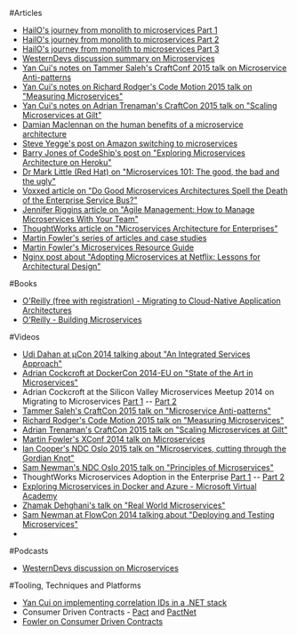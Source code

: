 #Articles
* [HailO's journey from monolith to microservices Part 1](https://sudo.hailoapp.com/services/2015/03/09/journey-into-a-microservice-world-part-1 "")
* [HailO's journey from monolith to microservices Part 2](https://sudo.hailoapp.com/services/2015/03/09/journey-into-a-microservice-world-part-2/ "")
* [HailO's journey from monolith to microservices Part 3](https://sudo.hailoapp.com/services/2015/03/09/journey-into-a-microservice-world-part-3/ "")
* [WesternDevs discussion summary on Microservices](http://www.westerndevs.com/microservices-or-how-to-spread-the-love/ "")
* [Yan Cui's notes on Tammer Saleh's CraftConf 2015 talk on Microservice Anti-patterns](http://theburningmonk.com/2015/05/craftconf15-takeaways-from-microservice-antipatterns/ "")
* [Yan Cui's notes on Richard Rodger's Code Motion 2015 talk on "Measuring Microservices"](http://theburningmonk.com/2015/06/codemotion15-takeaways-from-measuring-micro-services/ "")
* [Yan Cui's notes on Adrian Trenaman's CraftCon 2015 talk on "Scaling Microservices at Gilt"](http://theburningmonk.com/2015/05/craftconf15-takeaways-from-scaling-micro-services-at-gilt/ "")
* [Damian Maclennan on the human benefits of a microservice architecture](http://damianm.com/articles/human-benefits-of-a-microservice-architecture/ "")
* [Steve Yegge's post on Amazon switching to microservices](https://plus.google.com/+RipRowan/posts/eVeouesvaVX "")
* [Barry Jones of CodeShip's post on "Exploring Microservices Architecture on Heroku"](http://blog.codeship.com/exploring-microservices-architecture-on-heroku "")
* [Dr Mark Little (Red Hat) on "Microservices 101: The good, the bad and the ugly"](http://www.zdnet.com/article/microservices-101-the-good-the-bad-and-the-ugly/ "")
* [Voxxed article on "Do Good Microservices Architectures Spell the Death of the Enterprise Service Bus?"](https://www.voxxed.com/blog/2015/01/good-microservices-architectures-death-enterprise-service-bus-part-one/ "")
* [Jennifer Riggins article on "Agile Management: How to Manage Microservices With Your Team"](http://thenewstack.io/agile-management-how-to-manage-microservices-with-your-team/ "")
* [ThoughtWorks article on "Microservices Architecture for Enterprises"](http://www.thoughtworks.com/insights/blog/microservices-architecture-for-enterprises? "")
* [Martin Fowler's series of articles and case studies](http://martinfowler.com/articles/microservices.html)
* [Martin Fowler's Microservices Resource Guide](http://martinfowler.com/microservices/ "")
* [Nginx post about "Adopting Microservices at Netflix: Lessons for Architectural Design"](https://www.nginx.com/blog/microservices-at-netflix-architectural-best-practices/ "")

#Books
* [O'Reilly (free with registration) - Migrating to Cloud-Native Application Architectures](http://pivotal.io/platform-as-a-service/migrating-to-cloud-native-application-architectures-ebook "")
* [O'Reilly - Building Microservices](http://www.amazon.com/Building-Microservices-Sam-Newman/dp/1491950358/ref=sr_1_sc_1?ie=UTF8&qid=1437578452&sr=8-1-spell&keywords=orielly+microservices "")

#Videos
* [Udi Dahan at µCon 2014 talking about "An Integrated Services Approach"](http://www.udidahan.com/2015/07/21/microservices-presentation-london-2014/ "")
* [Adrian Cockcroft at DockerCon 2014-EU on "State of the Art in Microservices"](https://www.youtube.com/watch?v=nMTaS07i3jk "")
* Adrian Cockcroft at the Silicon Valley Microservices Meetup 2014 on Migrating to Microservices [Part 1](https://www.youtube.com/watch?v=1wiMLkXz26M "") -- [Part 2](https://www.youtube.com/watch?v=ebCtNmTVIJY "")
* [Tammer Saleh's CraftCon 2015 talk on "Microservice Anti-patterns"](http://www.ustream.tv/recorded/61486500 "")
* [Richard Rodger's Code Motion 2015 talk on "Measuring Microservices"](https://youtu.be/SQYCzAWlrHU?list=FLd2PaRjI5iAGgeld3lCFPNg "")
* [Adrian Trenaman's CraftCon 2015 talk on "Scaling Microservices at Gilt"](http://www.ustream.tv/recorded/61442163 "")
* [Martin Fowler's XConf 2014 talk on Microservices](https://www.youtube.com/watch?v=2yko4TbC8cI "")
* [Ian Cooper's NDC Oslo 2015 talk on "Microservices, cutting through the Gordian Knot"](https://vimeo.com/132194544 "")
* [Sam Newman's NDC Oslo 2015 talk on "Principles of Microservices"](https://vimeo.com/131632250 "")
* ThoughtWorks Microservices Adoption in the Enterprise [Part 1](http://fast.wistia.net/embed/iframe/idp8w1o09i "") -- [Part 2](http://fast.wistia.net/embed/iframe/sqftnruo9s "")
* [Exploring Microservices in Docker and Azure - Microsoft Virtual Academy](http://www.microsoftvirtualacademy.com/training-courses/exploring-microservices-in-docker-and-microsoft-azure)
* [Zhamak Dehghani's talk on "Real World Microservices"](https://www.youtube.com/watch?v=1aaw7iYS_VM "")
* [Sam Newman at FlowCon 2014 talking about "Deploying and Testing Microservices"](https://www.youtube.com/watch?v=FotoHYyY8Bo "")
* 
#Podcasts
* [WesternDevs discussion on Microservices](http://www.westerndevs.com/podcasts/podcast-microservices/ "")

#Tooling, Techniques and Platforms
* [Yan Cui on implementing correlation IDs in a .NET stack](http://theburningmonk.com/2015/05/a-consistent-approach-to-track-correlation-ids-through-microservices/ "")
* Consumer Driven Contracts - [Pact](https://github.com/realestate-com-au/pact "") and [PactNet](https://github.com/SEEK-Jobs/pact-net "")
* [Fowler on Consumer Driven Contracts](http://martinfowler.com/articles/consumerDrivenContracts.html "")